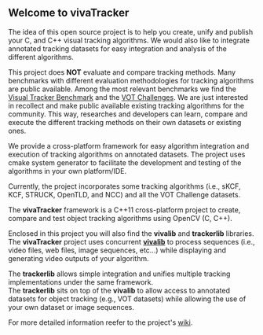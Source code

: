 ## Welcome to vivaTracker

The idea of this open source project is to help you create, unify and publish your C, and C++ visual tracking algorithms. 
We would also like to integrate annotated tracking datasets for easy integration and analysis of the different algorithms. 


This project does **NOT** evaluate and compare tracking methods. Many benchmarks with different evaluation methodologies for tracking algorithms are public available.
Among the most relevant benchmarks we find the [Visual Tracker Benchmark](https://sites.google.com/site/trackerbenchmark/benchmarks/v10) and the [VOT Challenges](http://www.votchallenge.net).
We are just interested in recollect and make public available existing tracking algorithms for the community.
This way, researches and developers can learn, compare and execute the different tracking methods on their own datasets or existing ones. 
 
We provide a cross-platform framework for easy algorithm integration and execution of tracking algorithms on annotated datasets. The project uses cmake system generator to facilitate the development and testing of the algorithms in your own platform/IDE.

Currently, the project incorporates some tracking algorithms (i.e., sKCF, KCF, STRUCK, OpenTLD, and NCC) and all the VOT Challenge datasets.

The **vivaTracker** framework is a C++11 cross-platform project to create, compare and test object tracking algorithms using OpenCV (C, C++). 

Enclosed in this project you will also find the **vivalib**  and **trackerlib** libraries.
The **vivaTracker** project uses concurrent [**vivalib**](https://github.com/asolis/vivaVideo/wiki) 
to process sequences (i.e., video files, web files, image sequences, etc...) while displaying and generating video outputs of your algorithm. 

The **trackerlib** allows simple integration and unifies multiple tracking implementations under the same framework.  
The **trackerlib** sits on top of the **vivalib** to allow access to annotated datasets for object tracking (e.g., VOT datasets) while allowing 
the use of your own dataset or image sequences. 
 
For more detailed information reefer to the project's  [wiki](https://github.com/asolis/vivaTracker/wiki).

